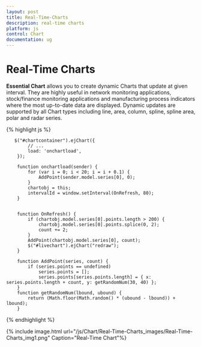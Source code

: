 ```yaml
---
layout: post
title: Real-Time-Charts
description: real-time charts
platform: js
control: Chart
documentation: ug
---
```


# Real-Time Charts

**Essential Chart** allows you to create dynamic Charts that update at given interval. They are highly useful in network monitoring applications, stock/finance monitoring applications and manufacturing process indicators where the most up-to-date data are displayed. Dynamic updates are supported by all Chart types including line, area, column, spline, spline area, polar and radar series.

{% highlight js %}



       $("#chartcontainer").ejChart({   
            // ...             
            load: 'onchartload',
        });

        function onchartload(sender) {
            for (var i = 0; i < 20; i = i + 0.1) {
                AddPoint(sender.model.series[0], 0);
            }
            chartobj = this;
            intervalId = window.setInterval(OnRefresh, 80);
        }


        function OnRefresh() {
            if (chartobj.model.series[0].points.length > 200) {
                chartobj.model.series[0].points.splice(0, 2);
                count += 2;
            }
            AddPoint(chartobj.model.series[0], count);
            $("#livechart").ejChart("redraw");
        }   

        function AddPoint(series, count) {
            if (series.points == undefined)
                series.points = [];
                series.points[series.points.length] = { x: series.points.length + count, y: getRandomNum(30, 40) };
        }
        function getRandomNum(lbound, ubound) {
            return (Math.floor(Math.random() * (ubound - lbound)) + lbound);
        }            


{% endhighlight %}



{% include image.html url="/js/Chart/Real-Time-Charts_images/Real-Time-Charts_img1.png" Caption="Real-Time Chart"%}

